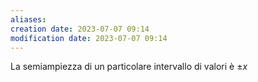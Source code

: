 ```yaml
---
aliases: 
creation date: 2023-07-07 09:14
modification date: 2023-07-07 09:14
---
```


La semiampiezza di un particolare intervallo di valori è $\pm x$